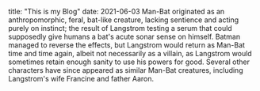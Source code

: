 title: "This is my Blog"
date: 2021-06-03
Man-Bat originated as an anthropomorphic, feral, bat-like creature, lacking sentience and acting purely on instinct; the result of 
  Langstrom testing a serum that could supposedly give humans a bat's acute sonar sense on himself. Batman managed to reverse the effects, 
  but Langstrom would return as Man-Bat time and time again, albeit not necessarily as a villain, as Langstrom would sometimes retain enough 
  sanity to use his powers for good.
Several other characters have since appeared as similar Man-Bat creatures, including Langstrom's wife Francine and father Aaron.
